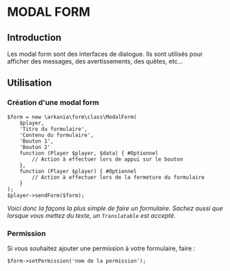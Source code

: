 # MODAL FORM
## Introduction
Les modal form sont des interfaces de dialogue. Ils sont utilisés pour afficher des messages, des avertissements, des quêtes, etc...

## Utilisation

### Création d'une modal form
```injectablephp
$form = new \arkania\form\class\ModalForm(
    $player,
    'Titre du formulaire',
    'Contenu du formulaire',
    'Bouton 1',
    'Bouton 2'
    function (Player $player, $data) { #Optionnel
        // Action à effectuer lors de appui sur le bouton
    },
    function (Player $player) { #Optionnel
        // Action à effectuer lors de la fermeture du formulaire
    }
);
$player->sendForm($form);
```
*Voici donc la façons la plus simple de faire un formulaire. Sachez aussi que lorsque vous mettez du texte, un `Translatable`
est accepté.*

### Permission
Si vous souhaitez ajouter une permission à votre formulaire, faire :
```injectablephp
$form->setPermission('nom de la permission');
```